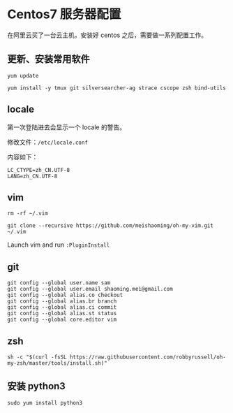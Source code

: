 # Centos7 服务器配置

在阿里云买了一台云主机，安装好 centos 之后，需要做一系列配置工作。

## 更新、安装常用软件

```
yum update
```

```
yum install -y tmux git silversearcher-ag strace cscope zsh bind-utils
```

## locale

第一次登陆进去会显示一个 locale 的警告。

修改文件：`/etc/locale.conf`

内容如下：

```
LC_CTYPE=zh_CN.UTF-8
LANG=zh_CN.UTF-8
```

## vim

```
rm -rf ~/.vim

git clone --recursive https://github.com/meishaoming/oh-my-vim.git ~/.vim
```

Launch vim and run `:PluginInstall`

## git

```
git config --global user.name sam
git config --global user.email shaoming.mei@gmail.com
git config --global alias.co checkout
git config --global alias.br branch
git config --global alias.ci commit
git config --global alias.st status
git config --global core.editor vim
```

## zsh

```
sh -c "$(curl -fsSL https://raw.githubusercontent.com/robbyrussell/oh-my-zsh/master/tools/install.sh)"
```

## 安装 python3

```
sudo yum install python3
```


